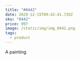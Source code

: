 ```yaml
---
title: "#0442"
date: 2020-12-15T09:42:41.735Z
sku: "0442"
price: 997
image: /static/img/img_0442.png
tags:
  - product
---
```

A painting
